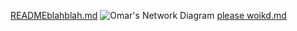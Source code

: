 [READMEblahblah.md](https://github.com/oxa111/Cybersecurity-Portfolio/files/7450438/READMEblahblah.md)
![Omar's Network Diagram](https://user-images.githubusercontent.com/93498381/139614178-59ddd0a9-f666-4fb3-9c96-4b52edaa08ac.png)
[please woikd.md](https://github.com/oxa111/Cybersecurity-Portfolio/files/7450479/please.woikd.md)
